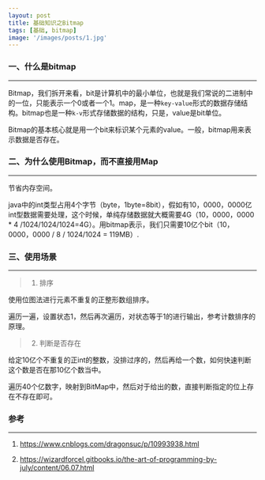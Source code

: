 ```yaml
---
layout: post
title: 基础知识之Bitmap
tags: [基础, bitmap]
image: '/images/posts/1.jpg'
---
```


### 一、什么是bitmap

---

Bitmap，我们拆开来看，bit是计算机中的最小单位，也就是我们常说的二进制中的一位，只能表示一个0或者一个1。map，是一种`key-value`形式的数据存储结构。bitmap也是一种`k-v`形式存储数据的结构，只是，value是bit单位。

Bitmap的基本核心就是用一个bit来标识某个元素的value。一般，bitmap用来表示数据是否存在。

### 二、为什么使用Bitmap，而不直接用Map

---

节省内存空间。

java中的int类型占用4个字节（byte，1byte=8bit），假如有10，0000，0000亿int型数据需要处理，这个时候，单纯存储数据就大概需要4G（10，0000，0000 * 4 /1024/1024/1024=4G）。用bitmap表示，我们只需要10亿个bit（10，0000，0000 / 8 / 1024/1024 = 119MB）.

### 三、使用场景

---

> 1. 排序

使用位图法进行元素不重复的正整形数组排序。

遍历一遍，设置状态1，然后再次遍历，对状态等于1的进行输出，参考计数排序的原理。

> 2. 判断是否存在

给定10亿个不重复的正int的整数，没排过序的，然后再给一个数，如何快速判断这个数是否在那10亿个数当中。

遍历40个亿数字，映射到BitMap中，然后对于给出的数，直接判断指定的位上存在不存在即可。

### 参考

---

1. https://www.cnblogs.com/dragonsuc/p/10993938.html

2. https://wizardforcel.gitbooks.io/the-art-of-programming-by-july/content/06.07.html

